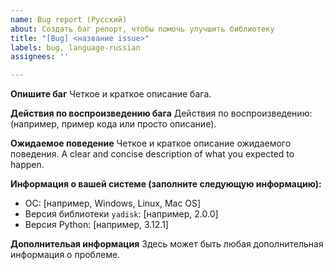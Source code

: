 ```yaml
---
name: Bug report (Русский)
about: Создать баг репорт, чтобы помочь улучшить библиотеку
title: "[Bug] <название issue>"
labels: bug, language-russian
assignees: ''

---
```


**Опишите баг**
Четкое и краткое описание бага.

**Действия по воспроизведению бага**
Действия по воспроизведению: (например, пример кода или просто описание).

**Ожидаемое поведение**
Четкое и краткое описание ожидаемого поведения.
A clear and concise description of what you expected to happen.

**Информация о вашей системе (заполните следующую информацию):**
 - ОС: [например, Windows, Linux, Mac OS]
 - Версия библиотеки `yadisk`: [например, 2.0.0]
 - Версия Python: [например, 3.12.1]

**Дополнительая информация**
Здесь может быть любая дополнительная информация о проблеме.
